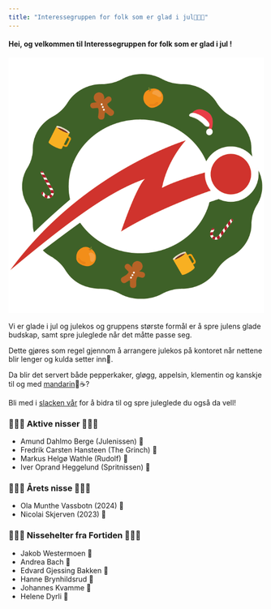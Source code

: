 ```yaml
---
title: "Interessegruppen for folk som er glad i jul🎅🤶🎄"
---
```


#### Hei, og velkommen til Interessegruppen for folk som er glad i jul !
![Bilde 664](../../../../../assets/images/664-jul.png)

Vi er glade i jul og julekos og gruppens største formål er å spre julens glade budskap, samt spre juleglede når det måtte passe seg.

Dette gjøres som regel gjennom å arrangere julekos på kontoret når nettene blir lenger og kulda setter inn🤗. 

Da blir det servert både pepperkaker, gløgg, appelsin, klementin og kanskje til og med [mandarin](https://www.nrk.no/livsstil/na-er-mandarinen-tilbake-1.13891961)🍊☕?

Bli med i [slacken vår](https://onlinentnu.slack.com/messages/CE5UC26BT) for å bidra til og spre juleglede du også da vell!


### 🎄🤶🎅 Aktive nisser 🎅🤶🎄

- Amund Dahlmo Berge (Julenissen) 🎅
- Fredrik Carsten Hansteen (The Grinch) 🎅
- Markus Helgø Wathle (Rudolf) 🎅
- Iver Oprand Heggelund (Spritnissen) 🎅

### 🎄🤶🎅 Årets nisse 🎅🤶🎄
- Ola Munthe Vassbotn (2024) 🎅
- Nicolai Skjerven (2023) 🎅

### 🎄🤶🎅 Nissehelter fra Fortiden 🎅🤶🎄
- Jakob Westermoen 🎅
- Andrea Bach 🤶
- Edvard Gjessing Bakken 🎅
- Hanne Brynhildsrud 🤶
- Johannes Kvamme 🎅
- Helene Dyrli 🤶

